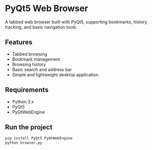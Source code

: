# PyQt5 Web Browser

A tabbed web browser built with PyQt5, supporting bookmarks, history tracking, and basic navigation tools.

## Features
- Tabbed browsing
- Bookmark management
- Browsing history
- Basic search and address bar
- Simple and lightweight desktop application

## Requirements
- Python 3.x
- PyQt5
- PyQtWebEngine

## Run the project
```bash
pip install PyQt5 PyQtWebEngine
python browser.py
